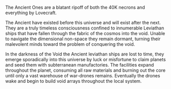 The Ancient Ones are a blatant ripoff of both the 40K necrons and everything by Lovecraft.

The Ancient have existed before this universe and will exist after the next. They are a truly timeless consciousness confined to innumerable Leviathan ships that have fallen through the fabric of the cosmos into the void. Unable to navigate the dimensional non-space they remain dormant, turning their malevolent minds toward the problem of conquering the void.

In the darkness of the Void the Ancient leviathan ships are lost to time, they emerge sporadically into this universe by luck or misfortune to claim planets and seed them with subterranean manufactories. The facilities expand throughout the planet, consuming all raw materials and burning out the core until only a vast warehouse of war-drones remains. Eventually the drones wake and begin to build void arrays throughout the local system.